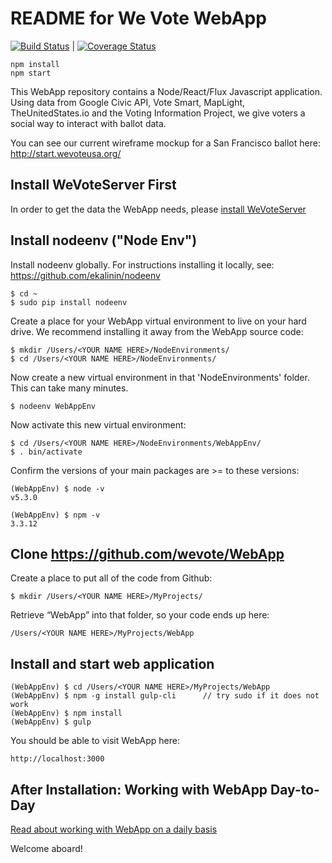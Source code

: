 # README for We Vote WebApp

[![Build Status](https://travis-ci.org/wevote/WebApp.svg?branch=develop)](https://travis-ci.org/wevote/WebApp) | 
[![Coverage Status](https://coveralls.io/repos/github/wevote/WebApp/badge.svg?branch=master)](https://coveralls.io/github/wevote/WebApp?branch=develop)

    npm install
    npm start 

This WebApp repository contains a Node/React/Flux Javascript application. Using data from
Google Civic API, Vote Smart, MapLight, TheUnitedStates.io and the Voting Information Project, we give voters a
social way to interact with ballot data.

You can see our current wireframe mockup for a San Francisco ballot here:
http://start.wevoteusa.org/

## Install WeVoteServer First
In order to get the data the WebApp needs, please 
[install WeVoteServer](https://github.com/wevote/WeVoteServer/blob/master/README_API_INSTALL.md)


## Install nodeenv ("Node Env")

Install nodeenv globally. For instructions installing it locally, see: https://github.com/ekalinin/nodeenv

    $ cd ~
    $ sudo pip install nodeenv

Create a place for your WebApp virtual environment to live on your hard drive. We recommend installing it
away from the WebApp source code:

    $ mkdir /Users/<YOUR NAME HERE>/NodeEnvironments/
    $ cd /Users/<YOUR NAME HERE>/NodeEnvironments/

Now create a new virtual environment in that 'NodeEnvironments' folder. This can take many minutes.

    $ nodeenv WebAppEnv

Now activate this new virtual environment:

    $ cd /Users/<YOUR NAME HERE>/NodeEnvironments/WebAppEnv/
    $ . bin/activate

Confirm the versions of your main packages are >= to these versions:

    (WebAppEnv) $ node -v
    v5.3.0

    (WebAppEnv) $ npm -v
    3.3.12


## Clone https://github.com/wevote/WebApp

Create a place to put all of the code from Github:

    $ mkdir /Users/<YOUR NAME HERE>/MyProjects/

Retrieve “WebApp” into that folder, so your code ends up here:

    /Users/<YOUR NAME HERE>/MyProjects/WebApp


## Install and start web application

    (WebAppEnv) $ cd /Users/<YOUR NAME HERE>/MyProjects/WebApp
    (WebAppEnv) $ npm -g install gulp-cli      // try sudo if it does not work
    (WebAppEnv) $ npm install
    (WebAppEnv) $ gulp

You should be able to visit WebApp here:

    http://localhost:3000


## After Installation: Working with WebApp Day-to-Day

[Read about working with WebApp on a daily basis](README_WORKING_WITH_WEB_APP.md)

Welcome aboard!
